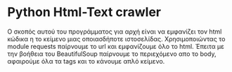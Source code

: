 # Python Html-Text crawler


Ο σκοπός αυτού του προγράμματος για αρχή είναι να εμφανίζει τον html κώδικα η το κείμενο μιας οποιασδήποτε ιστοσελίδας.
Χρησιμοποιώντας τo module requests παίρνουμε το url και εμφανίζουμε όλο το html.
Έπειτα με την βοήθεια του BeautifulSoup παίρνουμε το περιεχόμενο απο το body, 
αφαιρούμε όλα τα tags και το κάνουμε απλό κείμενο.
